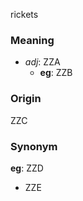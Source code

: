 rickets
### Meaning
+ _adj_: ZZA
    + __eg__: ZZB

### Origin

ZZC

### Synonym

__eg__: ZZD

+ ZZE


